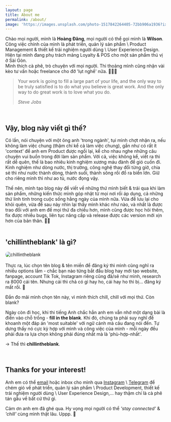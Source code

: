 ```yaml
---
layout: page
title: About me
permalink: /about/
image: 'https://images.unsplash.com/photo-1517842264405-72bb906a1936?ixid=MnwxMjA3fDB8MHxwaG90by1wYWdlfHx8fGVufDB8fHx8&ixlib=rb-1.2.1&auto=format&fit=crop&w=1650&q=80'
---
```


Chào mọi người, mình là <b>Hoàng Đăng</b>, mọi người có thể gọi mình là <b>Wilson</b>. Công việc chính của mình là phát triển, quản lý sản phẩm \ Product Management & thiết kế trải nghiệm người dùng \ User Experience Design. Hiện tại mình đang phụ trách mảng Loyalty & POS cho một sản phẩm thú vị ở Sài Gòn.
<br>
Mình thích cà phê, trò chuyện với mọi người. Thi thoảng mình cũng nhận vài kèo tư vấn hoặc freelance cho đỡ 'lụt nghề' nữa. 👨🏻‍💻  

> Your work is going to fill a large part of your life, and the only way to be truly satisfied is to do what you believe is great work. And the only way to do great work is to love what you do.
>
> <cite>Steve Jobs</cite>
<br>
  
## __Vậy, blog này viết gì thế?__

Có lần, nói chuyện với một ông anh 'trong ngành', tụi mình chợt nhận ra, nếu không làm việc chung (thậm chí kể cả làm việc chung), gần như có rất ít 'context' để anh em Product được ngồi lại, kể cho nhau nghe những câu chuyện vui buồn trong đời làm sản phẩm. Với cả, việc không kể, viết ra thì rất dễ quên, thế là bao nhiêu kinh nghiệm xương máu đành để gió cuốn đi. Kinh nghiệm như dòng nước, thị trường, công nghệ thay đổi từng giờ, chia sẻ thì như nước thành dòng, thành suối, thành sông rồi đổ ra biển lớn. Giữ cho riêng mình thì như ao tù, nước đọng vậy.

Thế nên, mình tạo blog này để viết về những thứ mình biết & trải qua khi làm sản phẩm, những kiến thức mình góp nhặt từ mọi nơi rồi áp dụng, cả những thứ linh tinh trong cuộc sống hằng ngày của mình nữa. Vừa để lưu lại cho khỏi quên, vừa để sau này nhìn lại thấy mình khác như nào, và nhất là được trao đổi với anh em để mọi thứ đa chiều hơn, mình cũng được học hỏi thêm, fix được nhiều bugs, liên tục nâng cấp và release được các version mới xịn hơn của bản thân. 🙌🏻
<br>
<br>
  
## __'chillintheblank' là gì?__

<div>
  <img src="https://images.unsplash.com/photo-1471560090527-d1af5e4e6eb6?ixid=MnwxMjA3fDB8MHxwaG90by1wYWdlfHx8fGVufDB8fHx8&ixlib=rb-1.2.1&auto=format&fit=crop&w=2550&q=80" alt="chillintheblank" style="border-radius: 8px"> 
</div>
<br>
Thực ra, lúc chọn tên blog & tên miền để đăng ký thì mình cũng nghĩ ra nhiều options lắm - chắc bạn nào từng bắt đầu blog hay mới tạo website, fanpage, account Tik Tok, Instagram riêng cũng đã/sẽ như mình, research ra 8000 cái tên. Nhưng cái thì chả có gì hay ho, cái hay ho thì bị... đăng ký mất rồi. 🥲

Đắn đo mãi mình chọn tên này, vì mình thích chill, chill với mọi thứ. Còn blank?

Ngày còn đi học, khi thi tiếng Anh chắc hẳn anh em vẫn nhớ một dạng bài là điền vào chỗ trống - **fill in the blank**. Khi đó, chúng ta phải suy nghĩ để khoanh một đáp án 'most suitable' với ngữ cảnh mà câu đang nói đến. Tự dưng thấy nó cực kỳ hợp với mình và công việc của mình - mỗi ngày đều phải đưa ra lựa chọn không phải đúng nhất mà là 'phù-hợp-nhất'.

→ Thế thì <b>chillintheblank</b>.

<br>

## __Thanks for your interest!__
Anh em có thể [email](mailto:wilson.citb@gmail.com) hoặc inbox cho mình qua [Instagram](https://instagram.com/wilson.chillinthe___) \ [Telegram](https://t.me/wilsonchiller) để chém gió về phát triển, quản lý sản phẩm \ Product Development, thiết kế trải nghiệm người dùng \ User Experience Design,... hay thậm chí là cà phê tán gẫu về bất cứ thứ gì.

Cảm ơn anh em đã ghé qua. Hy vọng mọi người có thể _'stay connected'_ & _'chill'_ cùng mình thật lâu. Uppp. 🦾  
<br>

